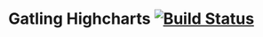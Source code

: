 Gatling Highcharts [![Build Status](https://travis-ci.org/excilys/gatling-highcharts.png?branch=master)](https://travis-ci.org/excilys/gatling-highcharts)
==================